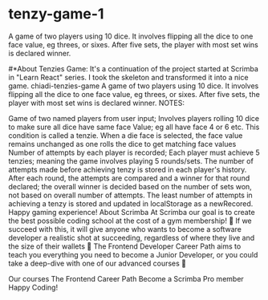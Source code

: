 # tenzy-game-1
A game of two players using 10 dice. It involves flipping all the dice to one face value, eg threes, or sixes. After five sets, the player with most set wins is declared winner.

#*About Tenzies Game: It's a continuation of the project started at Scrimba in "Learn React" series. I took the skeleton and transformed it into a nice game.
chiadi-tenzies-game
A game of two players using 10 dice. It involves flipping all the dice to one face value, eg threes, or sixes. After five sets, the player with most set wins is declared winner. NOTES:

Game of two named players from user input;
Involves players rolling 10 dice to make sure all dice have same face Value; eg all have face 4 or 6 etc. This condition is called a tenzie.
When a die face is selected, the face value remains unchanged as one rolls the dice to get matching face values
Number of attempts by each player is recorded;
Each player must achieve 5 tenzies; meaning the game involves playing 5 rounds/sets.
The number of attempts made before achieving tenzy is stored in each player's history.
After each round, the attempts are compared and a winner for that round declared; the overall winner is decided based on the number of sets won, not based on overall number of attempts.
The least number of attempts in achieving a tenzy is stored and updated in localStorage as a newRecored. Happy gaming experience!
About Scrimba
At Scrimba our goal is to create the best possible coding school at the cost of a gym membership! 💜 If we succeed with this, it will give anyone who wants to become a software developer a realistic shot at succeeding, regardless of where they live and the size of their wallets 🎉 The Frontend Developer Career Path aims to teach you everything you need to become a Junior Developer, or you could take a deep-dive with one of our advanced courses 🚀

Our courses
The Frontend Career Path
Become a Scrimba Pro member
Happy Coding!
